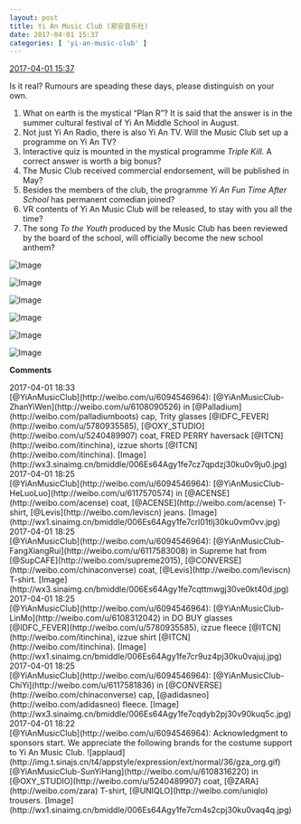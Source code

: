 ```yaml
---
layout: post
title: Yi An Music Club (易安音乐社)
date: 2017-04-01 15:37
categories: [ 'yi-an-music-club' ]
---
```


<div class="weibo-info">
  <a href="http://weibo.com/6094546964/ECuMJpMmI">2017-04-01 15:37</a>
</div>

Is it real? Rumours are speading these days, please distinguish on your own.
1. What on earth is the mystical “Plan R”? It is said that the answer is in the summer cultural festival of Yi An Middle School in August.
2. Not just Yi An Radio, there is also Yi An TV. Will the Music Club set up a programme on Yi An TV?
3. Interactive quiz is mounted in the mystical programme *Triple Kill*. A correct answer is worth a big bonus?
4. The Music Club received commercial endorsement, will be published in May?
5. Besides the members of the club, the programme *Yi An Fun Time After School* has permanent comedian joined?
6. VR contents of Yi An Music Club will be released, to stay with you all the time?
7. The song *To the Youth* produced by the Music Club has been reviewed by the board of the school, will officially become the new school anthem?

<!-- more -->

![Image](http://wx4.sinaimg.cn/mw690/006Es64Agy1fe77v99kjtj31kw2dcdn4.jpg)

![Image](http://wx1.sinaimg.cn/mw690/006Es64Agy1fe77vd2u1zj31kw2dctjo.jpg)

![Image](http://wx2.sinaimg.cn/mw690/006Es64Agy1fe77vge2efj31kw11xq8u.jpg)

![Image](http://wx4.sinaimg.cn/mw690/006Es64Agy1fe77vj0w09j31kw11r42g.jpg)

![Image](http://wx2.sinaimg.cn/mw690/006Es64Agy1fe77vn7ya7j31kw2dc154.jpg)

![Image](http://wx1.sinaimg.cn/mw690/006Es64Agy1fe77vs3yf3j31kw2e9gxw.jpg)

**Comments**

<div class="weibo-info">2017-04-01 18:33</div>
[@YiAnMusicClub](http://weibo.com/u/6094546964): [@YiAnMusicClub-ZhanYiWen](http://weibo.com/u/6108090526) in [@Palladium](http://weibo.com/palladiumboots) cap, Trity glasses [@IDFC_FEVER](http://weibo.com/u/5780935585), [@OXY_STUDIO](http://weibo.com/u/5240489907) coat, FRED PERRY haversack [@ITCN](http://weibo.com/itinchina), izzue shorts [@ITCN](http://weibo.com/itinchina). [Image](http://wx3.sinaimg.cn/bmiddle/006Es64Agy1fe7cz7qpdzj30ku0v9ju0.jpg)

<div class="weibo-info">2017-04-01 18:25</div>
[@YiAnMusicClub](http://weibo.com/u/6094546964): [@YiAnMusicClub-HeLuoLuo](http://weibo.com/u/6117570574) in [@ACENSE](http://weibo.com/acense) coat, [@ACENSE](http://weibo.com/acense) T-shirt, [@Levis](http://weibo.com/leviscn) jeans. [Image](http://wx1.sinaimg.cn/bmiddle/006Es64Agy1fe7crl01tlj30ku0vm0vv.jpg)

<div class="weibo-info">2017-04-01 18:25</div>
[@YiAnMusicClub](http://weibo.com/u/6094546964): [@YiAnMusicClub-FangXiangRui](http://weibo.com/u/6117583008) in Supreme hat from [@SupCAFE](http://weibo.com/supreme2015), [@CONVERSE](http://weibo.com/chinaconverse) coat, [@Levis](http://weibo.com/leviscn) T-shirt. [Image](http://wx3.sinaimg.cn/bmiddle/006Es64Agy1fe7cqttmwgj30ve0kt40d.jpg)

<div class="weibo-info">2017-04-01 18:25</div>
[@YiAnMusicClub](http://weibo.com/u/6094546964): [@YiAnMusicClub-LinMo](http://weibo.com/u/6108312042) in DO BUY glasses [@IDFC_FEVER](http://weibo.com/u/5780935585), izzue fleece [@ITCN](http://weibo.com/itinchina), izzue shirt [@ITCN](http://weibo.com/itinchina). [Image](http://wx1.sinaimg.cn/bmiddle/006Es64Agy1fe7cr9uz4pj30ku0vajuj.jpg)

<div class="weibo-info">2017-04-01 18:25</div>
[@YiAnMusicClub](http://weibo.com/u/6094546964): [@YiAnMusicClub-ChiYi](http://weibo.com/u/6117581836) in [@CONVERSE](http://weibo.com/chinaconverse) cap, [@adidasneo](http://weibo.com/adidasneo) fleece. [Image](http://wx3.sinaimg.cn/bmiddle/006Es64Agy1fe7cqdyb2pj30v90kuq5c.jpg)

<div class="weibo-info">2017-04-01 18:22</div>
[@YiAnMusicClub](http://weibo.com/u/6094546964): Acknowledgment to sponsors start. We appreciate the following brands for the costume support to Yi An Music Club. ![applaud](http://img.t.sinajs.cn/t4/appstyle/expression/ext/normal/36/gza_org.gif) [@YiAnMusicClub-SunYiHang](http://weibo.com/u/6108316220) in [@OXY_STUDIO](http://weibo.com/u/5240489907) coat, [@ZARA](http://weibo.com/zara) T-shirt, [@UNIQLO](http://weibo.com/uniqlo) trousers. [Image](http://wx1.sinaimg.cn/bmiddle/006Es64Agy1fe7cm4s2cpj30ku0vaq4q.jpg)
